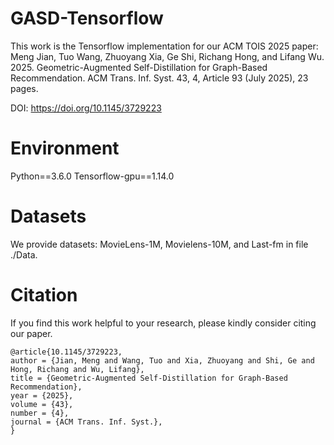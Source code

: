 # GASD-Tensorflow
This work is the Tensorflow implementation for our ACM TOIS 2025 paper:      
Meng Jian, Tuo Wang, Zhuoyang Xia, Ge Shi, Richang Hong, and Lifang Wu. 2025. Geometric-Augmented Self-Distillation for Graph-Based Recommendation. ACM Trans. Inf. Syst. 43, 4, Article 93 (July 2025), 23 pages. 

DOI: https://doi.org/10.1145/3729223 

# Environment
Python==3.6.0
Tensorflow-gpu==1.14.0

# Datasets 
We provide datasets: MovieLens-1M, Movielens-10M, and Last-fm in file ./Data. 

# Citation
If you find this work helpful to your research, please kindly consider citing our paper.

```
@article{10.1145/3729223,
author = {Jian, Meng and Wang, Tuo and Xia, Zhuoyang and Shi, Ge and Hong, Richang and Wu, Lifang},
title = {Geometric-Augmented Self-Distillation for Graph-Based Recommendation},
year = {2025},
volume = {43},
number = {4},
journal = {ACM Trans. Inf. Syst.},
}
```
